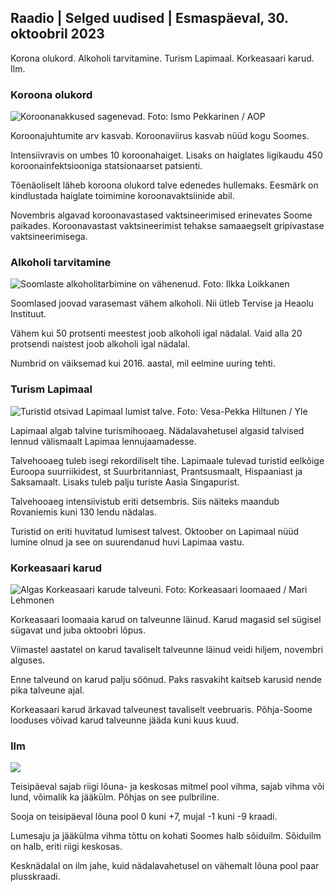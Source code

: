 ## Raadio \| Selged uudised \| Esmaspäeval, 30. oktoobril 2023

Korona olukord. Alkoholi tarvitamine. Turism Lapimaal. Korkeasaari karud. Ilm.

### Koroona olukord

![Koroonanakkused sagenevad. Foto: Ismo Pekkarinen / AOP](https://images.cdn.yle.fi/image/upload/c_crop,h_1992,w_3543,x_0,y_232/ar_1.777777777777777,c_fill,g_faces,h_pr_670,/wd_1210q_auto:eco/f_auto/fl_lossy/v1698673937/39-1193332653fb40a9c4a2)

Koroonajuhtumite arv kasvab. Koroonaviirus kasvab nüüd kogu Soomes.

Intensiivravis on umbes 10 koroonahaiget. Lisaks on haiglates ligikaudu 450 koroonainfektsiooniga statsionaarset patsienti.

Tõenäoliselt läheb koroona olukord talve edenedes hullemaks. Eesmärk on kindlustada haiglate toimimine koroonavaktsiinide abil.

Novembris algavad koroonavastased vaktsineerimised erinevates Soome paikades. Koroonavastast vaktsineerimist tehakse samaaegselt gripivastase vaktsineerimisega.

### Alkoholi tarvitamine

![Soomlaste alkoholitarbimine on vähenenud. Foto: Ilkka Loikkanen](https://images.cdn.yle.fi/image/upload/c_crop,h_2160,w_3840,x_0,y_325/ar_1.7777777777777777,c_fill,g_faces,h_675,/.d_pr_1_200eco/f_auto/fl_lossy/v1682602904/39-1105424644a7b35b4046)

Soomlased joovad varasemast vähem alkoholi. Nii ütleb Tervise ja Heaolu Instituut.

Vähem kui 50 protsenti meestest joob alkoholi igal nädalal. Vaid alla 20 protsendi naistest joob alkoholi igal nädalal.

Numbrid on väiksemad kui 2016. aastal, mil eelmine uuring tehti.

### Turism Lapimaal

![Turistid otsivad Lapimaal lumist talve. Foto: Vesa-Pekka Hiltunen / Yle](https://images.cdn.yle.fi/image/upload/c_crop,h_3375,w_6000,x_0,y_473/ar_1.77777777777777777,c_fill,g_25,/h_6_20,/10/q_auto:eco/f_auto/fl_lossy/v1673250132/39-105687963bbc441bd57b)

Lapimaal algab talvine turismihooaeg. Nädalavahetusel algasid talvised lennud välismaalt Lapimaa lennujaamadesse.

Talvehooaeg tuleb isegi rekordiliselt tihe. Lapimaale tulevad turistid eelkõige Euroopa suurriikidest, st Suurbritanniast, Prantsusmaalt, Hispaaniast ja Saksamaalt. Lisaks tuleb palju turiste Aasia Singapurist.

Talvehooaeg intensiivistub eriti detsembris. Siis näiteks maandub Rovaniemis kuni 130 lendu nädalas.

Turistid on eriti huvitatud lumisest talvest. Oktoober on Lapimaal nüüd lumine olnud ja see on suurendanud huvi Lapimaa vastu.

### Korkeasaari karud

![Algas Korkeasaari karude talveuni. Foto: Korkeasaari loomaaed / Mari Lehmonen](https://images.cdn.yle.fi/image/upload/c_crop,h_3239,w_5759,x_0,y_0/ar_1.7777777777777777,c_fill,g_faces,h_prd_1210,/w/q_auto:eco/f_auto/fl_lossy/v1698664391/39-1193141653f687431ff4)

Korkeasaari loomaaia karud on talveunne läinud. Karud magasid sel sügisel sügavat und juba oktoobri lõpus.

Viimastel aastatel on karud tavaliselt talveunne läinud veidi hiljem, novembri alguses.

Enne talveund on karud palju söönud. Paks rasvakiht kaitseb karusid nende pika talveune ajal.

Korkeasaari karud ärkavad talveunest tavaliselt veebruaris. Põhja-Soome looduses võivad karud talveunne jääda kuni kuus kuud.

### Ilm

![](https://images.cdn.yle.fi/image/upload/c_crop,h_1080,w_1919,x_0,y_0/ar_1.7777777777777777,c_fill,g_faces,h_675,w_1200/0/q_1e.f_auto/fl_lossy/v1698681609/39-1193390653fd2ed08682)

Teisipäeval sajab riigi lõuna- ja keskosas mitmel pool vihma, sajab vihma või lund, võimalik ka jääkülm. Põhjas on see pulbriline.

Sooja on teisipäeval lõuna pool 0 kuni +7, mujal -1 kuni -9 kraadi.

Lumesaju ja jääkülma vihma tõttu on kohati Soomes halb sõiduilm. Sõiduilm on halb, eriti riigi keskosas.

Kesknädalal on ilm jahe, kuid nädalavahetusel on vähemalt lõuna pool paar plusskraadi.